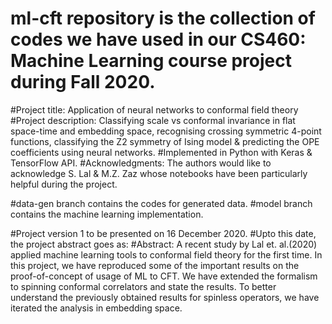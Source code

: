 # ml-cft repository is the collection of codes we have used in our CS460: Machine Learning course project during Fall 2020.
#Project title: Application of neural networks to conformal field theory
#Project description: Classifying scale vs conformal invariance in flat space-time and embedding space, recognising crossing symmetric 4-point functions, classifying the Z2 symmetry of Ising model & predicting the OPE coefficients using neural networks.
#Implemented in Python with Keras & TensorFlow API.
#Acknowledgments: The authors would like to acknowledge S. Lal & M.Z. Zaz whose notebooks have been particularly helpful during the project.

#data-gen branch contains the codes for generated data.
#model branch contains the machine learning implementation.

#Project version 1 to be presented on 16 December 2020.
#Upto this date, the project abstract goes as:
#Abstract: A recent study by Lal et. al.(2020) applied machine learning tools to conformal field theory for the first time. In this project, we have reproduced some of the important results on the proof-of-concept of usage of ML to CFT. We have extended the formalism to spinning conformal correlators and state the results. To better understand the previously obtained results for spinless operators, we have iterated the analysis in embedding space.
